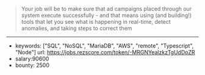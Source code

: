 >Your job will be to make sure that ad campaigns placed through our system execute successfully - and that means using (and building!) tools that let you see what is happening in real-time, detect anomalies, and taking steps to  correct them
------
- keywords: ["SQL", "NoSQL", "MariaDB", "AWS", "remote", "Typescript", "Node"]
url: https://jobs.rezscore.com/token/-MRGNYealzkzTgUdDoZR
- salary:90600
- bounty: 2500
